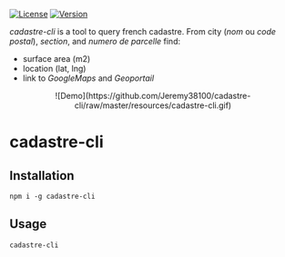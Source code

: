 [![License](https://img.shields.io/npm/l/cadastre-cli.svg)](LICENSE)
[![Version](https://img.shields.io/npm/v/cadastre-cli.svg)](https://www.npmjs.com/package/cadastre-cli)

_cadastre-cli_ is a tool to query french cadastre. From city (_nom_ ou _code postal_), _section_, and _numero de parcelle_ find:
 * surface area (m2)
 * location (lat, lng)
 * link to _GoogleMaps_ and _Geoportail_

<p align="center">
  ![Demo](https://github.com/Jeremy38100/cadastre-cli/raw/master/resources/cadastre-cli.gif)
</p>

# cadastre-cli

## Installation
`npm i -g cadastre-cli`

## Usage
`cadastre-cli`
